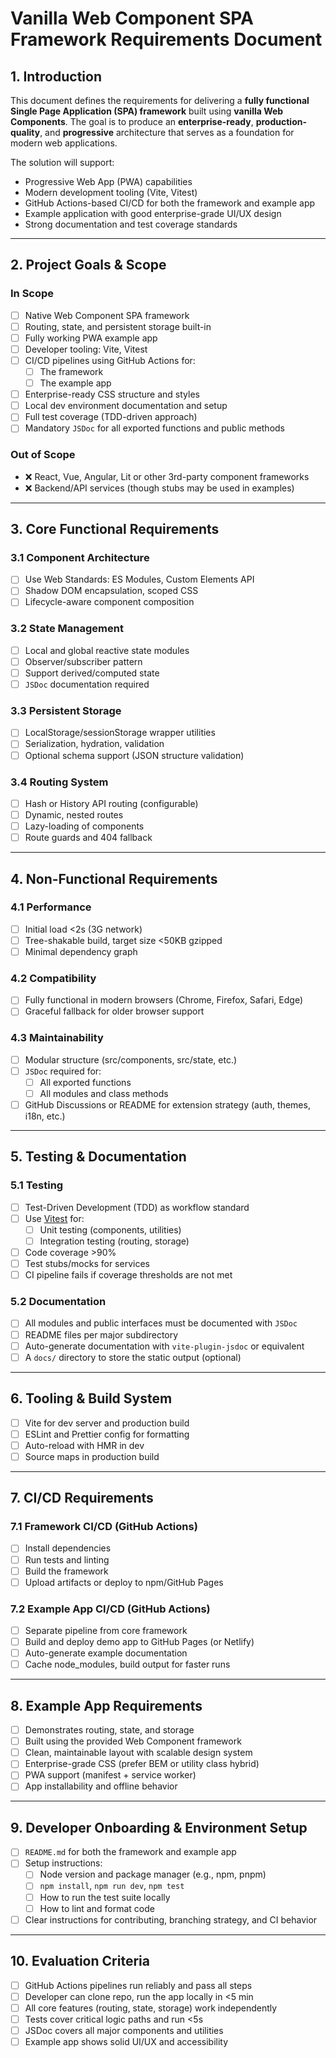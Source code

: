 # Vanilla Web Component SPA Framework Requirements Document

## 1. Introduction

This document defines the requirements for delivering a **fully functional Single Page Application (SPA) framework** built using **vanilla Web Components**. The goal is to produce an **enterprise-ready**, **production-quality**, and **progressive** architecture that serves as a foundation for modern web applications.

The solution will support:

- Progressive Web App (PWA) capabilities
- Modern development tooling (Vite, Vitest)
- GitHub Actions-based CI/CD for both the framework and example app
- Example application with good enterprise-grade UI/UX design
- Strong documentation and test coverage standards

---

## 2. Project Goals & Scope

### In Scope

- [ ] Native Web Component SPA framework
- [ ] Routing, state, and persistent storage built-in
- [ ] Fully working PWA example app
- [ ] Developer tooling: Vite, Vitest
- [ ] CI/CD pipelines using GitHub Actions for:
  - [ ] The framework
  - [ ] The example app
- [ ] Enterprise-ready CSS structure and styles
- [ ] Local dev environment documentation and setup
- [ ] Full test coverage (TDD-driven approach)
- [ ] Mandatory `JSDoc` for all exported functions and public methods

### Out of Scope

- ❌ React, Vue, Angular, Lit or other 3rd-party component frameworks
- ❌ Backend/API services (though stubs may be used in examples)

---

## 3. Core Functional Requirements

### 3.1 Component Architecture

- [ ] Use Web Standards: ES Modules, Custom Elements API
- [ ] Shadow DOM encapsulation, scoped CSS
- [ ] Lifecycle-aware component composition

### 3.2 State Management

- [ ] Local and global reactive state modules
- [ ] Observer/subscriber pattern
- [ ] Support derived/computed state
- [ ] `JSDoc` documentation required

### 3.3 Persistent Storage

- [ ] LocalStorage/sessionStorage wrapper utilities
- [ ] Serialization, hydration, validation
- [ ] Optional schema support (JSON structure validation)

### 3.4 Routing System

- [ ] Hash or History API routing (configurable)
- [ ] Dynamic, nested routes
- [ ] Lazy-loading of components
- [ ] Route guards and 404 fallback

---

## 4. Non-Functional Requirements

### 4.1 Performance

- [ ] Initial load <2s (3G network)
- [ ] Tree-shakable build, target size <50KB gzipped
- [ ] Minimal dependency graph

### 4.2 Compatibility

- [ ] Fully functional in modern browsers (Chrome, Firefox, Safari, Edge)
- [ ] Graceful fallback for older browser support

### 4.3 Maintainability

- [ ] Modular structure (src/components, src/state, etc.)
- [ ] `JSDoc` required for:
  - [ ] All exported functions
  - [ ] All modules and class methods
- [ ] GitHub Discussions or README for extension strategy (auth, themes, i18n, etc.)

---

## 5. Testing & Documentation

### 5.1 Testing

- [ ] Test-Driven Development (TDD) as workflow standard
- [ ] Use [Vitest](https://vitest.dev) for:
  - [ ] Unit testing (components, utilities)
  - [ ] Integration testing (routing, storage)
- [ ] Code coverage >90%
- [ ] Test stubs/mocks for services
- [ ] CI pipeline fails if coverage thresholds are not met

### 5.2 Documentation

- [ ] All modules and public interfaces must be documented with `JSDoc`
- [ ] README files per major subdirectory
- [ ] Auto-generate documentation with `vite-plugin-jsdoc` or equivalent
- [ ] A `docs/` directory to store the static output (optional)

---

## 6. Tooling & Build System

- [ ] Vite for dev server and production build
- [ ] ESLint and Prettier config for formatting
- [ ] Auto-reload with HMR in dev
- [ ] Source maps in production build

---

## 7. CI/CD Requirements

### 7.1 Framework CI/CD (GitHub Actions)

- [ ] Install dependencies
- [ ] Run tests and linting
- [ ] Build the framework
- [ ] Upload artifacts or deploy to npm/GitHub Pages

### 7.2 Example App CI/CD (GitHub Actions)

- [ ] Separate pipeline from core framework
- [ ] Build and deploy demo app to GitHub Pages (or Netlify)
- [ ] Auto-generate example documentation
- [ ] Cache node_modules, build output for faster runs

---

## 8. Example App Requirements

- [ ] Demonstrates routing, state, and storage
- [ ] Built using the provided Web Component framework
- [ ] Clean, maintainable layout with scalable design system
- [ ] Enterprise-grade CSS (prefer BEM or utility class hybrid)
- [ ] PWA support (manifest + service worker)
- [ ] App installability and offline behavior

---

## 9. Developer Onboarding & Environment Setup

- [ ] `README.md` for both the framework and example app
- [ ] Setup instructions:
  - [ ] Node version and package manager (e.g., npm, pnpm)
  - [ ] `npm install`, `npm run dev`, `npm test`
  - [ ] How to run the test suite locally
  - [ ] How to lint and format code
- [ ] Clear instructions for contributing, branching strategy, and CI behavior

---

## 10. Evaluation Criteria

- [ ] GitHub Actions pipelines run reliably and pass all steps
- [ ] Developer can clone repo, run the app locally in <5 min
- [ ] All core features (routing, state, storage) work independently
- [ ] Tests cover critical logic paths and run <5s
- [ ] JSDoc covers all major components and utilities
- [ ] Example app shows solid UI/UX and accessibility
